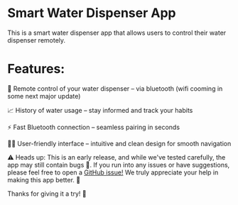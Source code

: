 # Smart Water Dispenser App
This is a smart water dispenser app that allows users to control their water dispenser remotely.


# Features:

📡 Remote control of your water dispenser – via bluetooth (wifi cooming in some next major update)

📈 History of water usage – stay informed and track your habits

⚡ Fast Bluetooth connection – seamless pairing in seconds

🧑‍💻 User-friendly interface – intuitive and clean design for smooth navigation



⚠️ Heads up:
This is an early release, and while we've tested carefully, the app may still contain bugs 🐞.
If you run into any issues or have suggestions, please feel free to open a [GitHub issue!](https://github.com/cltWilly/smartWaterDispenser/issues) We truly appreciate your help in making this app better. 🙏

Thanks for giving it a try! 💙
